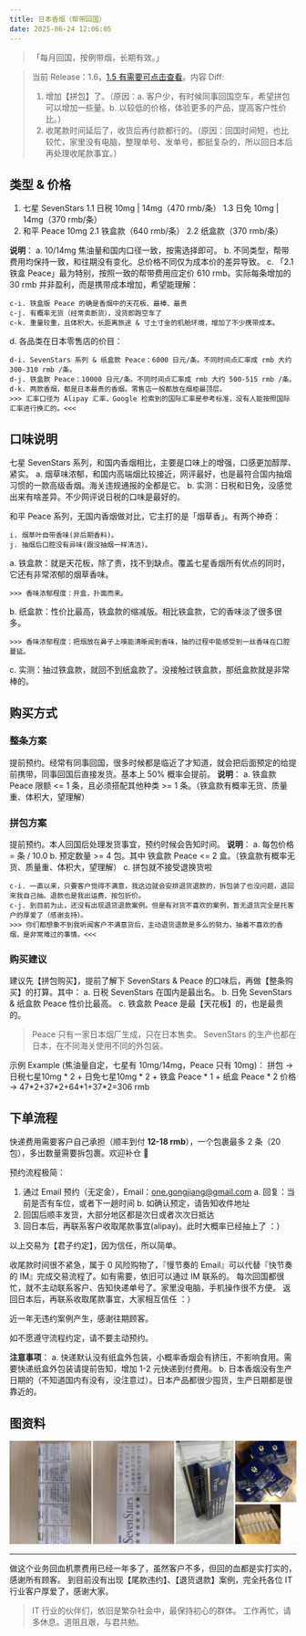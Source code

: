 ```yaml
---
title: 日本香烟（帮带回国）
date: 2025-06-24 12:06:05
---
```


> 「每月回国，按例带烟，长期有效。」

> 当前 Release：1.6，[1.5 有需要可点击查看](https://www.yigegongjiang.com/cigarette/v1-5)。内容 Diff:
>
> 1. 增加【拼包】了。（原因：a. 客户少，有时候同事回国空车，希望拼包可以增加一些量。b. 以较低的价格，体验更多的产品，提高客户性价比。）
> 2. 收尾款时间延后了，收货后再付款都行的。（原因：回国时间短，也比较忙，家里没有电脑，整理单号、发单号，都挺复杂的，所以回日本后再处理收尾款事宜。）

## 类型 & 价格

1. 七星 SevenStars
   1.1 日税 10mg | 14mg（470 rmb/条）
   1.3 日免 10mg | 14mg（370 rmb/条）
2. 和平 Peace 10mg
   2.1 铁盒款（640 rmb/条）
   2.2 纸盒款（370 rmb/条）

**说明**：
a. 10/14mg 焦油量和国内口径一致，按需选择即可。
b. 不同类型，帮带费用均保持一致，和往期没有变化。总价格不同仅为成本价的差异导致。
c. 「2.1 铁盒 Peace」最为特别，按照一致的帮带费用应定价 610 rmb。实际每条增加的 30 rmb 并非盈利，而是携带成本增加，希望能理解：

    c-i. 铁盒版 Peace 的确是香烟中的天花板、最棒、最贵
    c-j. 有概率无货（经常卖断货），没货即跑空车了
    c-k. 重量较重，且体积大。长距离旅途 & 寸土寸金的机舱环境，增加了不少携带成本。

d. 各品类在日本零售店的价目：

    d-i. SevenStars 系列 & 纸盒款 Peace：6000 日元/条。不同时间点汇率成 rmb 大约 300-310 rmb /条。
    d-j. 铁盒款 Peace：10000 日元/条。不同时间点汇率成 rmb 大约 500-515 rmb /条。
    d-k. 两款香烟，都是日本最贵的香烟。零售店一般都放在烟柜最顶层。
    >>> 汇率口径为 Alipay 汇率，Google 检索到的国际汇率是参考标准，没有人能按照国际汇率进行换汇的。<<<

## 口味说明

七星 SevenStars 系列，和国内香烟相比，主要是口味上的增强，口感更加醇厚、紧实。
a. 烟草味浓郁，和国内高端烟比较接近，网评最好，也是最符合国内抽烟习惯的一款高级香烟。海关违规通报的全都是它。
b. 实测：日税和日免，没感觉出来有啥差异。不少网评说日税的口味是最好的。

和平 Peace 系列，无国内香烟做对比，它主打的是「烟草香」。有两个神奇：

    i. 烟草叶自带香味(非后期香料)。
    j. 抽烟后口腔没有异味(跟没抽烟一样清洁)。
a. 铁盒款：就是天花板，除了贵，找不到缺点。覆盖七星香烟所有优点的同时，它还有非常浓郁的烟草香味。

    >>> 香味浓郁程度：开盒，扑面而来。
b. 纸盒款：性价比最高，铁盒款的缩减版。相比铁盒款，它的香味淡了很多很多。

    >>> 香味浓郁程度：把烟放在鼻子上嗅能清晰闻到香味，抽的过程中能感受到一丝香味在口腔蔓延。
c. 实测：抽过铁盒款，就回不到纸盒款了。没接触过铁盒款，那纸盒款就是非常棒的。

## 购买方式

### 整条方案

提前预约。经常有同事回国，很多时候都是临近了才知道，就会把后面预定的给提前携带，同事回国后直接发货。基本上 50% 概率会提前。
**说明**：
a. 铁盒款 Peace 限额 <= 1 条，且必须搭配其他种类 >= 1 条。（铁盒款有概率无货、质量重、体积大，望理解）

### 拼包方案

提前预约。本人回国后处理发货事宜，预约时候会告知时间。
**说明**：
a. 每包价格 = 条 / 10.0
b. 预定数量 >= 4 包。其中 铁盒款 Peace <= 2 盒。（铁盒款有概率无货、质量重、体积大，望理解）
c. 拼包就不接受退换货啦

    c-i. 一直以来，只要客户觉得不满意，我这边就会安排退货退款的，拆包装了也没问题，退回来我自己抽。退款也是我出运费、按包折价。
    c-j. 到目前为止，还没有出现退货退款案例。但是有对货不喜欢的案例，暂无退货完全是托客户的厚爱了（感谢支持）。
    >>> 你们都想象不到我听闻客户不满意货后，主动退货退款是多么的努力，抽着不喜欢的香烟，是非常难过的事情。<<<

### 购买建议

建议先【拼包购买】，提前了解下 SevenStars & Peace 的口味后，再做【整条购买】的打算。其中：
a. 日税 SevenStars 在国内是最出名。
b. 日免 SevenStars & 纸盒款 Peace 性价比最高。
c. 铁盒款 Peace 是最【天花板】的，也是最贵的。

> Peace 只有一家日本烟厂生成，只在日本售卖。
> SevenStars 的生产也都在日本，在不同海关使用不同的外包装。

示例 Example (焦油量自定，七星有 10mg/14mg，Peace 只有 10mg)：
拼包 -> 日税七星10mg \* 2 + 日免七星10mg \* 2 + 铁盒 Peace \* 1 + 纸盒 Peace \* 2
价格 -> 47\*2+37\*2+64\*1+37\*2=306 rmb


## 下单流程

快递费用需要客户自己承担（顺丰到付 **12-18 rmb**），一个包裹最多 2 条（20 包），多出数量需要拆包裹。欢迎补仓 🌹

预约流程极简：

1. 通过 Email 预约（无定金），Email：one.gongjiang@gmail.com
   a. 回复：当前是否有车位，或者下一趟时间
   b. 如确认预定，请告知收件地址
2. 回国后顺丰发货，大部分地区都是次日或者次次日抵达
3. 回日本后，再联系客户收取尾款事宜(alipay)。此时大概率已经抽上了 ：）

以上交易为【君子约定】，因为信任，所以简单。

收尾款时间很不紧急，属于 0 风险购物了，『慢节奏的 Email』可以代替『快节奏的 IM』完成交易流程了。如有需要，依旧可以通过 IM 联系的。
每次回国都很忙，就不主动联系客户、告知快递单号了。家里没电脑，手机操作很不方便。
返回日本后，再联系收取尾款事宜，大家相互信任 ：）

近一年无违约案例产生，感谢往期顾客。

如不愿遵守流程约定，请不要主动预约。

**注意事项**：
a. 快递默认没有纸盒外包装，小概率香烟会有挤压，不影响食用。需要快递纸盒外包装请提前告知，增加 1-2 元快递到付费用。
b. 日本香烟没有生产日期的（不知道国内有没有，没注意过）。日本产品都很少囤货，生产日期都是很靠近的。

## 图资料

![](https://raw.githubusercontent.com/yigegongjiang/image_space/main/blog_img/20250625111830739.jpg)

---

做这个业务回血机票费用已经一年多了，虽然客户不多，但回的血都是实打实的，感谢所有顾客。
到目前没有出现【尾款违约】、【退货退款】案例，完全托各位 IT 行业客户厚爱了，感谢大家。

> IT 行业的伙伴们，依旧是繁杂社会中，最保持初心的群体。
> 工作再忙，请多休息。道阻且艰，与君共勉。
